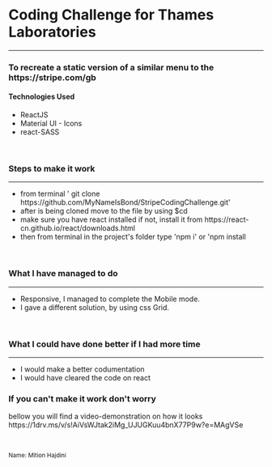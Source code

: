 <h1>Coding Challenge for Thames Laboratories</h1>
<hr />
<h3>To recreate a static version of a similar menu to the https://stripe.com/gb</h3>
<h4>Technologies Used</h4>
<ul>
  <li>ReactJS</li>
  <li>Material UI - Icons</li>
  <li>react-SASS</li>
</ul>
<br />
<h3>Steps to make it work</h3>
<hr />
<ul>
  <li>
    from terminal ' git clone https://github.com/MyNameIsBond/StripeCodingChallenge.git'
  </li>
  <li>after is being cloned move to the file by using $cd</li>
  <li>make sure you have react installed if not, install it from https://react-cn.github.io/react/downloads.html</li>
  <li>then from terminal in the project's folder type 'npm i' or 'npm install</li>
</ul>
<br />
<h3>What I have managed to do</h3>
<hr />
<ul>
  <li>Responsive, I managed to complete the Mobile mode.</li>
  <li>
    I gave a different solution, by using css Grid. 
  </li>
</ul>
<br />
<h3>What I could have done better if I had more time</h3>
<hr />
<ul>
  <li>I would make a better codumentation</li>
  <li>
    I would have cleared the code on react
  </li>
</ul>
<h3>If you can't make it work don't worry</h3>
<p>bellow you will find a video-demonstration on how it looks
 https://1drv.ms/v/s!AiVsWJtak2iMg_UJUGKuu4bnX77P9w?e=MAgVSe
</p>
<br>

<small>Name: Mition Hajdini</small>
